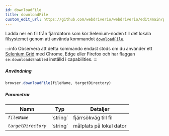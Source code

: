 ```yaml
---
id: downloadFile
title: downloadFile
custom_edit_url: https://github.com/webdriverio/webdriverio/edit/main/packages/webdriverio/src/commands/browser/downloadFile.ts
---
```


Ladda ner en fil från fjärrdatorn som kör Selenium-noden till det lokala filsystemet
genom att använda kommandot [`downloadFile`](https://webdriver.io/docs/api/selenium#downloadFile).

:::info
Observera att detta kommando endast stöds om du använder ett
[Selenium Grid](https://www.selenium.dev/documentation/en/grid/) med Chrome, Edge eller Firefox
och har flaggan `se:downloadsEnabled` inställd i capabilities.
:::

##### Användning

```js
browser.downloadFile(fileName, targetDirectory)
```

##### Parametrar

<table>
  <thead>
    <tr>
      <th>Namn</th><th>Typ</th><th>Detaljer</th>
    </tr>
  </thead>
  <tbody>
    <tr>
      <td><code><var>fileName</var></code></td>
      <td>`string`</td>
      <td>fjärrsökväg till fil</td>
    </tr>
    <tr>
      <td><code><var>targetDirectory</var></code></td>
      <td>`string`</td>
      <td>målplats på lokal dator</td>
    </tr>
  </tbody>
</table>